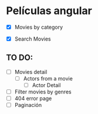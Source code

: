 # Películas angular

- [x] Movies by category

- [x] Search Movies

## TO DO:
- [ ] Movies detail
  - [ ] Actors from a movie
     - [ ] Actor Detail
- [ ] Filter movies by genres
- [ ] 404 error page
- [ ] Paginación